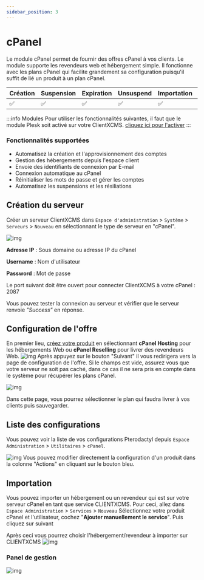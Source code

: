 ```yaml
---
sidebar_position: 3
---
```


# cPanel

Le module cPanel permet de fournir des offres cPanel à vos clients. Le module supporte les revendeurs web et hébergement simple. Il fonctionne avec les plans cPanel qui facilite grandement sa configuration puisqu'il suffit de lié un produit à un plan cPanel.

| Création 	| Suspension 	| Expiration 	| Unsuspend 	| Importation 	| Options 	|
|----------	|------------	|------------	|-----------	|-------------	|---------	|
|     ✅    	|      ✅     	|      ✅     	|     ✅     	|      ✅      	|    ✅    	|


:::info Modules
Pour utiliser les fonctionnalités suivantes, il faut que le module Plesk soit activé sur votre ClientXCMS. [cliquez ici pour l'activer](../)
:::
### Fonctionnalités supportées 
- Automatisez la création et l'approvisionnement des comptes
- Gestion des hébergements depuis l'espace client
- Envoie des identifiants de connexion par E-mail
- Connexion automatique au cPanel
- Réinitialiser les mots de passe et gérer les comptes
- Automatisez les suspensions et les résiliations

## Création du serveur

Créer un serveur ClientXCMS dans `Espace d'administration` > `Système` > `Serveurs` > `Nouveau` en sélectionnant le type de serveur en "cPanel". 

![img](https://media.discordapp.net/attachments/1033142197102592131/1141127724883251230/image.png)

**Adresse IP** : Sous domaine ou adresse IP du cPanel

**Username** : Nom d'utilisateur

**Password** : Mot de passe

Le port suivant doit être ouvert pour connecter ClientXCMS à votre cPanel : 2087

Vous pouvez tester la connexion au serveur et vérifier que le serveur renvoie *"Success"* en réponse.

## Configuration de l'offre
En premier lieu, [créez votre produit](../../store/produits#création) en sélectionnant **cPanel Hosting** pour les hébergements Web ou **cPanel Reselling** pour livrer des revendeurs Web.
![img](https://media.discordapp.net/attachments/1033142197102592131/1141128425193611364/image.png)
Après appuyez sur le bouton "Suivant" il vous redirigera vers la page de configuration de l'offre. Si le champs est vide, assurez vous que votre serveur ne soit pas caché, dans ce cas il ne sera pris en compte dans le système pour récupérer les plans cPanel.

![img](https://media.discordapp.net/attachments/926274245225504779/962911997190610984/unknown.png)

Dans cette page, vous pourrez sélectionner le plan qui faudra livrer à vos clients puis sauvegarder.
## Liste des configurations
Vous pouvez voir la liste de vos configurations Pterodactyl depuis `Espace Administration` > `Utilitaires` > `cPanel`.

![img](https://media.discordapp.net/attachments/1033142197102592131/1141127408406241360/image.png)
Vous pouvez modifier directement la configuration d'un produit dans la colonne "Actions" en cliquant sur le bouton bleu.

## Importation
Vous pouvez importer un hébergement ou un revendeur qui est sur votre serveur cPanel en tant que service CLIENTXCMS. Pour ceci, allez dans `Espace Administration` > `Services` > `Nouveau`
Sélectionnez votre produit cPanel et l'utilisateur, cochez "**Ajouter manuellement le service**". Puis cliquez sur suivant


Après ceci vous pourrez choisir l'hébergement/revendeur à importer sur CLIENTXCMS
![img](https://media.discordapp.net/attachments/1033142197102592131/1141138768871563264/image.png)

### Panel de gestion
![img](https://media.discordapp.net/attachments/1033142197102592131/1141138807853437019/image.png)
